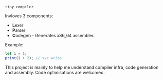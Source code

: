 `tiny compiler`

Invloves 3 components:

- **L**exer
- **P**arser
- **C**odegen - Generates x86_64 assembler.

Example:
```js
let i = 1;
print(i + 2); // sys_write
```

This project is mainly to help me understand compiler infra, code generation and assembly. Code optimisations are welcomed.
